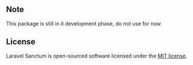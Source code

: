 ## Note

This package is still in it development phase, do not use for now
## License

Laravel Sanctum is open-sourced software licensed under the [MIT license](LICENSE.md).
